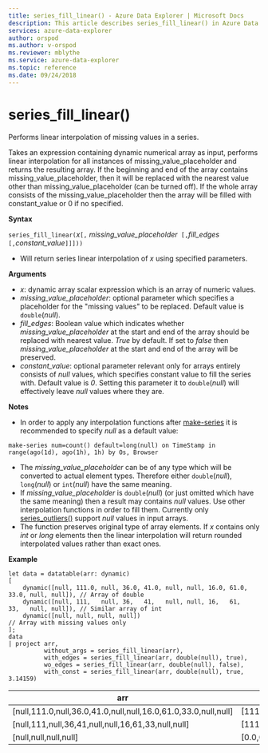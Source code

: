 ```yaml
---
title: series_fill_linear() - Azure Data Explorer | Microsoft Docs
description: This article describes series_fill_linear() in Azure Data Explorer.
services: azure-data-explorer
author: orspod
ms.author: v-orspod
ms.reviewer: mblythe
ms.service: azure-data-explorer
ms.topic: reference
ms.date: 09/24/2018
---
```

# series_fill_linear()

Performs linear interpolation of missing values in a series.

Takes an expression containing dynamic numerical array as input, performs linear interpolation for all instances of missing_value_placeholder and returns the resulting array. If the beginning and end of the array contains missing_value_placeholder, then it will be replaced with the nearest value other than missing_value_placeholder (can be turned off). If the whole array consists of the missing_value_placeholder then the array will be filled with constant_value or 0 if no specified.  

**Syntax**

`series_fill_linear(`*x*`[,` *missing_value_placeholder*` [,`*fill_edges*` [,`*constant_value*`]]]))`
* Will return series linear interpolation of *x* using specified parameters.
 

**Arguments**

* *x*: dynamic array scalar expression which is an array of numeric values.
* *missing_value_placeholder*: optional parameter which specifies a placeholder for the "missing values" to be replaced. Default value is `double`(*null*).
* *fill_edges*: Boolean value which indicates whether *missing_value_placeholder* at the start and end of the array should be replaced with nearest value. *True* by default. If set to *false* then *missing_value_placeholder* at the start and end of the array will be preserved.
* *constant_value*: optional parameter relevant only for arrays entirely consists of *null* values, which specifies constant value to fill the series with. Default value is *0*. Setting this parameter it to `double`(*null*) will effectively leave *null* values where they are.

**Notes**

* In order to apply any interpolation functions after [make-series](make-seriesoperator.md) it is recommended to specify *null* as a default value: 

```kusto
make-series num=count() default=long(null) on TimeStamp in range(ago(1d), ago(1h), 1h) by Os, Browser
```

* The *missing_value_placeholder* can be of any type which will be converted to actual element types. Therefore either `double`(*null*), `long`(*null*) or `int`(*null*) have the same meaning.
* If *missing_value_placeholder* is `double`(*null*) (or just omitted which have the same meaning) then a result may contains *null* values. Use other interpolation functions in order to fill them. Currently only [series_outliers()](series-outliersfunction.md) support *null* values in input arrays.
* The function preserves original type of array elements. If *x* contains only *int* or *long* elements then the linear interpolation will return rounded interpolated values rather than exact ones.

**Example**

```kusto
let data = datatable(arr: dynamic)
[
    dynamic([null, 111.0, null, 36.0, 41.0, null, null, 16.0, 61.0, 33.0, null, null]), // Array of double    
    dynamic([null, 111,   null, 36,   41,   null, null, 16,   61,   33,   null, null]), // Similar array of int
    dynamic([null, null, null, null])                                                   // Array with missing values only
];
data
| project arr, 
          without_args = series_fill_linear(arr),
          with_edges = series_fill_linear(arr, double(null), true),
          wo_edges = series_fill_linear(arr, double(null), false),
          with_const = series_fill_linear(arr, double(null), true, 3.14159)  

```

|arr|without_args|with_edges|wo_edges|with_const|
|---|---|---|---|---|
|[null,111.0,null,36.0,41.0,null,null,16.0,61.0,33.0,null,null]|[111.0,111.0,73.5,36.0,41.0,32.667,24.333,16.0,61.0,33.0,33.0,33.0]|[111.0,111.0,73.5,36.0,41.0,32.667,24.333,16.0,61.0,33.0,33.0,33.0]|[null,111.0,73.5,36.0,41.0,32.667,24.333,16.0,61.0,33.0,null,null]|[111.0,111.0,73.5,36.0,41.0,32.667,24.333,16.0,61.0,33.0,33.0,33.0]|
|[null,111,null,36,41,null,null,16,61,33,null,null]|[111,111,73,36,41,32,24,16,61,33,33,33]|[111,111,73,36,41,32,24,16,61,33,33,33]|[null,111,73,36,41,32,24,16,61,33,null,null]|[111,111,74,38,  41,32,24,16,61,33,33,33]|
|[null,null,null,null]|[0.0,0.0,0.0,0.0]|[0.0,0.0,0.0,0.0]|[0.0,0.0,0.0,0.0]|[3.14159,3.14159,3.14159,3.14159]|